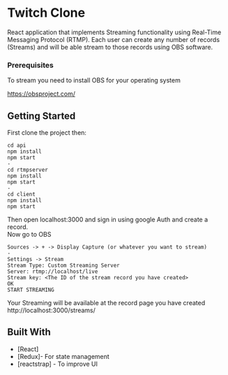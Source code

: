# Twitch Clone
React application that implements Streaming functionality using Real-Time Messaging Protocol (RTMP).
Each user can create any number of records (Streams) and will be able stream to those records using OBS software.


### Prerequisites

To stream you need to install OBS for your operating system 

https://obsproject.com/


## Getting Started
First clone the project then:
```
cd api
npm install
npm start
-
cd rtmpserver
npm install
npm start
-
cd client
npm install
npm start
```
Then open localhost:3000 and sign in using google Auth and create a record.  
Now go to OBS
```
Sources -> + -> Display Capture (or whatever you want to stream)
-
Settings -> Stream 
Stream Type: Custom Streaming Server
Server: rtmp://localhost/live
Stream key: <The ID of the stream record you have created>
OK
START STREAMING
```

Your Streaming will be available at the record page you have created  
http://localhost:3000/streams/<Your record ID>


## Built With

* [React] 
* [Redux]- For state management
* [reactstrap] - To improve UI

